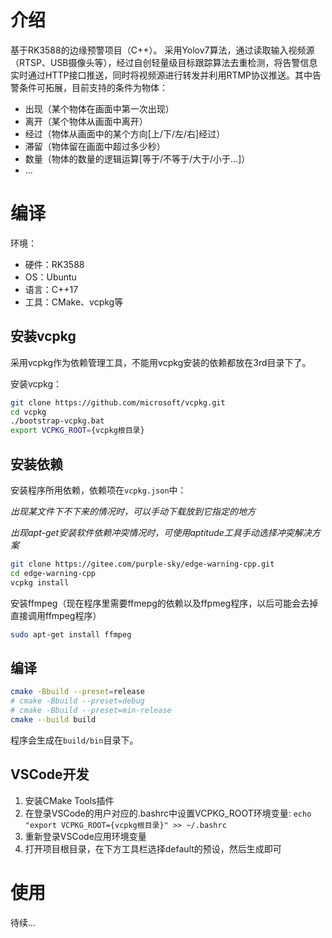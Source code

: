 # 介绍
基于RK3588的边缘预警项目（C++）。
采用Yolov7算法，通过读取输入视频源（RTSP、USB摄像头等），经过自创轻量级目标跟踪算法去重检测，将告警信息实时通过HTTP接口推送，同时将视频源进行转发并利用RTMP协议推送。其中告警条件可拓展，目前支持的条件为物体：
* 出现（某个物体在画面中第一次出现）
* 离开（某个物体从画面中离开）
* 经过（物体从画面中的某个方向[上/下/左/右]经过）
* 滞留（物体留在画面中超过多少秒）
* 数量（物体的数量的逻辑运算[等于/不等于/大于/小于...]）
* ...

# 编译
环境：
* 硬件：RK3588
* OS：Ubuntu
* 语言：C++17
* 工具：CMake、vcpkg等

## 安装vcpkg
采用vcpkg作为依赖管理工具，不能用vcpkg安装的依赖都放在3rd目录下了。

安装vcpkg：
```bash
git clone https://github.com/microsoft/vcpkg.git
cd vcpkg
./bootstrap-vcpkg.bat
export VCPKG_ROOT={vcpkg根目录}
```

## 安装依赖

安装程序所用依赖，依赖项在`vcpkg.json`中：

*出现某文件下不下来的情况时，可以手动下载放到它指定的地方*

*出现apt-get安装软件依赖冲突情况时，可使用aptitude工具手动选择冲突解决方案*

```bash
git clone https://gitee.com/purple-sky/edge-warning-cpp.git
cd edge-warning-cpp
vcpkg install
```

安装ffmpeg（现在程序里需要ffmepg的依赖以及ffpmeg程序，以后可能会去掉直接调用ffmpeg程序）
```bash
sudo apt-get install ffmpeg
```

## 编译
```bash
cmake -Bbuild --preset=release
# cmake -Bbuild --preset=debug
# cmake -Bbuild --preset=min-release
cmake --build build
```
程序会生成在`build/bin`目录下。

## VSCode开发

1. 安装CMake Tools插件
2. 在登录VSCode的用户对应的.bashrc中设置VCPKG_ROOT环境变量: `echo "export VCPKG_ROOT={vcpkg根目录}" >> ~/.bashrc`
3. 重新登录VSCode应用环境变量
4. 打开项目根目录，在下方工具栏选择default的预设，然后生成即可


# 使用
待续...